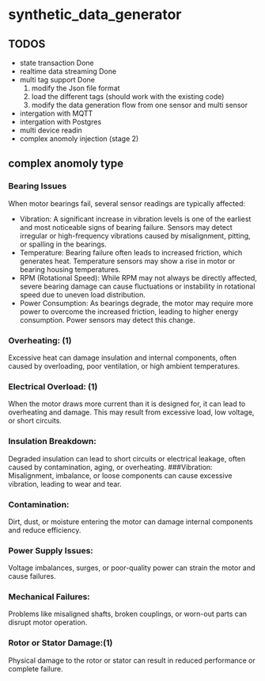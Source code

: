 # synthetic_data_generator
## TODOS
- state transaction  Done
- realtime data streaming  Done
- multi tag support Done
    1. modify the Json file format
    2. load the different tags (should work with the existing code)
    3. modify the data generation flow from one sensor and multi sensor
- intergation with MQTT
- intergation with Postgres
- multi device readin
- complex anomoly injection (stage 2)

## complex anomoly type

### Bearing Issues
When motor bearings fail, several sensor readings are typically affected:
- Vibration: A significant increase in vibration levels is one of the earliest and most noticeable signs of bearing failure. Sensors may detect irregular or high-frequency vibrations caused by misalignment, pitting, or spalling in the bearings.
- Temperature: Bearing failure often leads to increased friction, which generates heat. Temperature sensors may show a rise in motor or bearing housing temperatures.
- RPM (Rotational Speed): While RPM may not always be directly affected, severe bearing damage can cause fluctuations or instability in rotational speed due to uneven load distribution.
- Power Consumption: As bearings degrade, the motor may require more power to overcome the increased friction, leading to higher energy consumption. Power sensors may detect this change.

### Overheating: (1)
Excessive heat can damage insulation and internal components, often caused by overloading, poor ventilation, or high ambient temperatures.
### Electrical Overload: (1)
When the motor draws more current than it is designed for, it can lead to overheating and damage. This may result from excessive load, low voltage, or short circuits.

### Insulation Breakdown: 
Degraded insulation can lead to short circuits or electrical leakage, often caused by contamination, aging, or overheating.
###Vibration: 
Misalignment, imbalance, or loose components can cause excessive vibration, leading to wear and tear.
### Contamination: 
Dirt, dust, or moisture entering the motor can damage internal components and reduce efficiency.
### Power Supply Issues: 
Voltage imbalances, surges, or poor-quality power can strain the motor and cause failures.
### Mechanical Failures: 
Problems like misaligned shafts, broken couplings, or worn-out parts can disrupt motor operation.
### Rotor or Stator Damage:(1) 
Physical damage to the rotor or stator can result in reduced performance or complete failure.